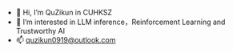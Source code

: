 - 👋 Hi, I’m QuZikun in CUHKSZ
- 👀 I’m interested in LLM inference，Reinforcement Learning and Trustworthy AI
- 📫 quzikun0919@outlook.com

<!---
QuZikun/QuZikun is a ✨ special ✨ repository because its `README.md` (this file) appears on your GitHub profile.
You can click the Preview link to take a look at your changes.
--->
